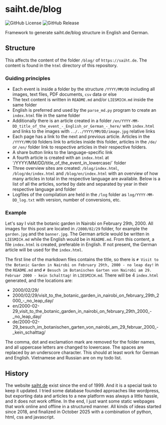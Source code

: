 # saiht.de/blog

![GitHub License](https://img.shields.io/github/license/kreier/saiht-blog)
![GitHub Release](https://img.shields.io/github/v/release/kreier/saiht-blog)

Framework to generate saiht.de/blog structure in English and German.

## Structure

This affects the content of the folder `/blog/` of `https://saiht.de`. The content is found in the `html` directory of this repository.

### Guiding principles

- Each event is inside a folder by the structure `/YYYY/MM/DD` including all images, text files, PDF documents, `csv` data or else
- The text content is written in `README.md` and/or `LIESMICH.md` inside the same folder
- English is preferred and used by the `parse_md.py` program to create an `index.html` file in the same folder
- Additionally there is an article created in a folder `/en/YYYY-MM-DD_title_of_the_event_-_English_or_German_-_here/` with `index.html` and links to the images with `../../YYYY/MM/DD/image.jpg` relative links
- Each page has a link to the next and previous article. Articles in the `/YYYY/MM/DD` folders link to articles inside this folder, articles in the `/de/ ` or `/en/` folder link to respective articles in their respective folders.
- A share button links to the language-specific link
- A fourth article is created with an `index.html` at '/YYYY/MM/DD/title_of_the_event_in_lowercase/` folder
- Three overview sites are created: `/blog/index.html`, `/blog/de/index.html` and `/blog/en/index.html` with an overview of how many articles in total in the respective language are available. Below is a list of all the articles, sorted by date and separated by year in their respective language and folder
- Logfiles of the compilation are held in the `/log` folder as `log/YYYY-MM-DD_log.txt` with version, number of conversions, etc.


### Example

Let's say I visit the botanic garden in Nairobi on February 29th, 2000. All images for this post are located in `/2000/02/29` folder, for example the `garden.jpg` and the `banner.jpg`. The German article would be written in `LIESMICH.md` while the English would be in `README.md`. From this content, a file `index.html` is created, preferable in English. If not present, the German article will be used for the `index.html`.

The first line of the markdown files contains the title, so there is `# Visit to the Botanic Garden in Nairobi on February 29th, 2000 - no leap day!` in the `README.md` and `# Besuch im Botanischen Garten von Nairobi am 29. Februar 2000 - kein Schalttag!` in `LIESMICH.md`. There will be 4 `index.html` generated, and the locations are:

- 2000/02/29/
- 2000/02/29/visit_to_the_botanic_garden_in_nairobi_on_february_29th_2000_-_no_leap_day/
- en/2000-02-29_visit_to_the_botanic_garden_in_nairobi_on_february_29th_2000_-_no_leap_day/
- de/2000-02-29_besuch_im_botanischen_garten_von_nairobi_am_29_februar_2000_-_kein_schalttag/

The comma, dot and exclamation mark are removed for the folder names, and all uppercase letters are changed to lowercase. The spaces are replaced by an underscore character. This should at least work for German and English. Vietnamese and Russian are on my todo list.

## History

The website [saiht.de](https://saiht.de) exist since the end of 1999. And it is a special task to keep it updated. I tried some database founded approaches like wordpress, but exporting data and articles to a new platform was always a little hassle, and it does not work offline. In the end, I just want some static webpages that work online and offline in a structured manner. All kinds of ideas started since 2018, and finalized in October 2025 with a combination of python, html, css and javascript.
